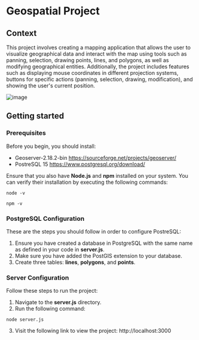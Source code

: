 # Geospatial Project
## Context
This project involves creating a mapping application that allows the user to visualize geographical data and interact with the map using tools such as panning, selection, drawing points, lines, and polygons, as well as modifying geographical entities. Additionally, the project includes features such as displaying mouse coordinates in different projection systems, buttons for specific actions (panning, selection, drawing, modification), and showing the user's current position.

![image](https://github.com/mariem-mezghani/GeospatialProject/assets/118765518/bc8d1846-2cfb-4236-8b56-1eaf8291e8e3)


## Getting started
### Prerequisites
Before you begin, you should install:
 
* Geoserver-2.18.2-bin
https://sourceforge.net/projects/geoserver/
* PostreSQL 15
https://www.postgresql.org/download/

Ensure that you also have **Node.js** and **npm** installed on your system. You can verify their installation by executing the following commands:
```
node -v
```
```
npm -v 
```

### PostgreSQL Configuration
These are the steps you should follow in order to configure PostreSQL:
1. Ensure you have created a database in PostgreSQL with the same name as defined in your code in **server.js**.
2. Make sure you have added the PostGIS extension to your database.
3. Create three tables: **lines**, **polygons**, and **points**.

### Server Configuration
Follow these steps to run the project:
1. Navigate to the **server.js** directory.
2. Run the following command:
```
node server.js
```
3. Visit the following link to view the project:
http://localhost:3000

